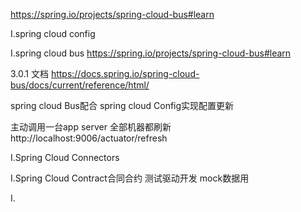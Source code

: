 

https://spring.io/projects/spring-cloud-bus#learn

I.spring cloud config





I.spring cloud bus
https://spring.io/projects/spring-cloud-bus#learn

3.0.1 文档
https://docs.spring.io/spring-cloud-bus/docs/current/reference/html/


spring cloud Bus配合 spring cloud Config实现配置更新

主动调用一台app server  全部机器都刷新
http://localhost:9006/actuator/refresh




I.Spring Cloud Connectors 






I.Spring Cloud Contract合同合约
测试驱动开发 mock数据用



I.
























































